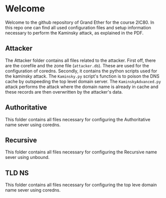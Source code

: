 # Welcome
Welcome to the github repository of Grand Ether for the course 2IC80. In this repo one can find all used configuration files and setup information necessary to perform the Kaminsky attack, as explained in the PDF.

## Attacker
The Attacker folder contains all files related to the attacker. First off, there are the corefile and the zone file (`attacker.db`). These are used for the configuration of coredns. Secondly, it contains the python scripts used for the kaminsky attack. The `Kaminsky.py` script's function is to poison the DNS cache by outspeeding the top level domain server. The `KaminskyAdvanced.py` attack performs the attack where the domain name is already in cache and these records are then overwritten by the attacker's data. 

## Authoritative
This folder contains all files necessary for configuring the Authoritative name sever using coredns.

## Recursive
This folder contains all files necessary for configuring the Recursive name sever using unbound.

## TLD NS
This folder contains all files necessary for configuring the top leve domain name sever using coredns.
